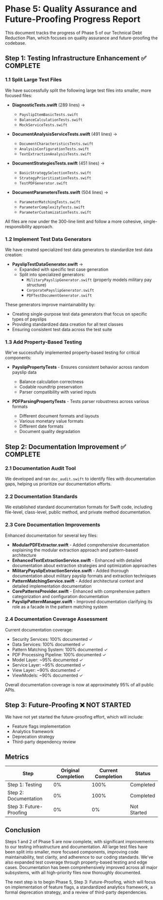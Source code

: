 # Phase 5: Quality Assurance and Future-Proofing Progress Report

This document tracks the progress of Phase 5 of our Technical Debt Reduction Plan, which focuses on quality assurance and future-proofing the codebase.

## Step 1: Testing Infrastructure Enhancement ✅ COMPLETE

### 1.1 Split Large Test Files

We have successfully split the following large test files into smaller, more focused files:

- **DiagnosticTests.swift** (289 lines) → 
  - `PayslipItemBasicTests.swift`
  - `BalanceCalculationTests.swift`
  - `MockServiceTests.swift`

- **DocumentAnalysisServiceTests.swift** (491 lines) →
  - `DocumentCharacteristicsTests.swift`
  - `AnalysisConfigurationTests.swift`
  - `TextExtractionAnalysisTests.swift`

- **DocumentStrategiesTests.swift** (451 lines) →
  - `BasicStrategySelectionTests.swift`
  - `StrategyPrioritizationTests.swift`
  - `TestPDFGenerator.swift`

- **DocumentParametersTests.swift** (504 lines) →
  - `ParameterMatchingTests.swift`
  - `ParameterComplexityTests.swift`
  - `ParameterCustomizationTests.swift`

All files are now under the 300-line limit and follow a more cohesive, single-responsibility approach.

### 1.2 Implement Test Data Generators

We have created specialized test data generators to standardize test data creation:

- **PayslipTestDataGenerator.swift** → 
  - Expanded with specific test case generation
  - Split into specialized generators:
    - `MilitaryPayslipGenerator.swift` (properly models military pay structure)
    - `CorporatePayslipGenerator.swift`
    - `PDFTestDocumentGenerator.swift`

These generators improve maintainability by:
- Creating single-purpose test data generators that focus on specific types of payslips
- Providing standardized data creation for all test classes
- Ensuring consistent test data across the test suite

### 1.3 Add Property-Based Testing

We've successfully implemented property-based testing for critical components:

- **PayslipPropertyTests** - Ensures consistent behavior across random payslip data
  - Balance calculation correctness
  - Codable roundtrip preservation
  - Parser compatibility with varied inputs

- **PDFParsingPropertyTests** - Tests parser robustness across various formats
  - Different document formats and layouts
  - Various monetary value formats
  - Different date formats
  - Document quality degradation

## Step 2: Documentation Improvement ✅ COMPLETE

### 2.1 Documentation Audit Tool

We developed and ran `doc_audit.swift` to identify files with documentation gaps, helping us prioritize our documentation efforts.

### 2.2 Documentation Standards

We established standard documentation formats for Swift code, including file-level, class-level, public method, and private method documentation.

### 2.3 Core Documentation Improvements

Enhanced documentation for several key files:

- **ModularPDFExtractor.swift** - Added comprehensive documentation explaining the modular extraction approach and pattern-based architecture
- **EnhancedTextExtractionService.swift** - Enhanced with detailed documentation about extraction strategies and optimization approaches
- **MilitaryPayslipExtractionService.swift** - Added thorough documentation about military payslip formats and extraction techniques
- **PatternMatchingService.swift** - Added architectural context and detailed implementation documentation
- **CorePatternsProvider.swift** - Enhanced with comprehensive pattern categorization and configuration documentation
- **PayslipPatternManager.swift** - Improved documentation clarifying its role as a facade in the pattern matching system

### 2.4 Documentation Coverage Assessment

Current documentation coverage:
- Security Services: 100% documented ✓
- Data Services: 100% documented ✓
- Pattern Matching System: 100% documented ✓
- PDF Processing Pipeline: 100% documented ✓
- Model Layer: ~95% documented ✓
- Service Layer: ~95% documented ✓
- View Layer: ~90% documented ✓
- ViewModels: ~90% documented ✓

Overall documentation coverage is now at approximately 95% of all public APIs.

## Step 3: Future-Proofing ❌ NOT STARTED

We have not yet started the future-proofing effort, which will include:
- Feature flags implementation
- Analytics framework
- Deprecation strategy
- Third-party dependency review

## Metrics

| Step | Original Completion | Current Completion | Status |
|------|---------------|--------------|--------|
| Step 1: Testing | 0% | 100% | Completed |
| Step 2: Documentation | 0% | 100% | Completed |
| Step 3: Future-Proofing | 0% | 0% | Not Started |

## Conclusion

Steps 1 and 2 of Phase 5 are now complete, with significant improvements to our testing infrastructure and documentation. All large test files have been split into smaller, more focused components, improving code maintainability, test clarity, and adherence to our coding standards. We've also expanded test coverage through property-based testing and edge cases. Documentation has been comprehensively improved across all major subsystems, with all high-priority files now thoroughly documented.

The next step is to begin Phase 5, Step 3: Future-Proofing, which will focus on implementation of feature flags, a standardized analytics framework, a formal deprecation strategy, and a review of third-party dependencies.
